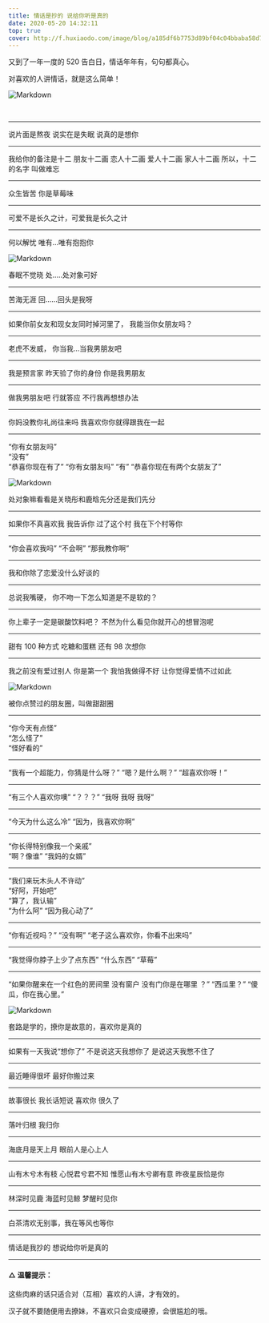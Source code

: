 ```yaml
---
title: 情话是抄的 说给你听是真的
date: 2020-05-20 14:32:11
top: true
cover: http://f.huxiaodo.com/image/blog/a185df6b7753d89bf04c04bbaba58d78.jpg
---
```


又到了一年一度的 520 告白日，情话年年有，句句都真心。

对喜欢的人讲情话，就是这么简单！

![Markdown](http://f.huxiaodo.com/image/blog/qj6281376039.jpg)

<br>

---

说片面是熬夜
说实在是失眠
说真的是想你

---

我给你的备注是十二
朋友十二画
恋人十二画
爱人十二画
家人十二画
所以，十二的名字
叫做难忘

---

众生皆苦 你是草莓味

---

可爱不是长久之计，可爱我是长久之计

---

何以解忧
唯有…唯有抱抱你

![Markdown](http://f.huxiaodo.com/image/blog/qj9107780066.jpg)

春眠不觉晓
处.....处对象可好

---

苦海无涯
回……回头是我呀

---

如果你前女友和现女友同时掉河里了，
我能当你女朋友吗？

---

老虎不发威，
你当我…当我男朋友吧

---

我是预言家
昨天验了你的身份
你是我男朋友

---

做我男朋友吧
行就答应
不行我再想想办法

---

你妈没教你礼尚往来吗
我喜欢你你就得跟我在一起

---

“你有女朋友吗”  
“没有”  
“恭喜你现在有了”
“你有女朋友吗”
“有”
“恭喜你现在有两个女朋友了”

![Markdown](http://f.huxiaodo.com/image/blog/qj8528924085.jpg)

处对象嘛看看是关晓彤和鹿晗先分还是我们先分

---

如果你不真喜欢我
我告诉你
过了这个村
我在下个村等你

---

“你会喜欢我吗”
“不会啊”
“那我教你啊”

---

我和你除了恋爱没什么好谈的

---

总说我嘴硬，
你不吻一下怎么知道是不是软的？

---

你上辈子一定是碳酸饮料吧？
不然为什么看见你就开心的想冒泡呢

---

甜有 100 种方式
吃糖和蛋糕
还有 98 次想你

---

我之前没有爱过别人
你是第一个
我怕我做得不好
让你觉得爱情不过如此

![Markdown](http://f.huxiaodo.com/image/blog/qj6348736978.jpg)

被你点赞过的朋友圈，叫做甜甜圈

---

“你今天有点怪”  
“怎么怪了”  
“怪好看的”

---

“我有一个超能力，你猜是什么呀？”
“嗯？是什么啊？”
“超喜欢你呀！”

---

“有三个人喜欢你噢”
“？？？”
“我呀 我呀 我呀”

---

“今天为什么这么冷”
“因为，我喜欢你啊”

---

“你长得特别像我一个亲戚”  
“啊？像谁”
“我妈的女婿”

---

“我们来玩木头人不许动”  
“好阿，开始吧”  
“算了，我认输”  
“为什么阿”
“因为我心动了”

---

“你有近视吗？”
“没有啊”
“老子这么喜欢你，你看不出来吗”

---

“我觉得你脖子上少了点东西”
“什么东西”
“草莓”

---

“如果你醒来在一个红色的房间里 没有窗户 没有门你是在哪里 ？”
“西瓜里？”
“傻瓜，你在我心里。”

![Markdown](http://f.huxiaodo.com/image/blog/qj8607979293.jpg)

套路是学的，撩你是故意的，喜欢你是真的

---

如果有一天我说“想你了”
不是说这天我想你了
是说这天我憋不住了

---

最近睡得很坏
最好你搬过来

---

故事很长
我长话短说
喜欢你
很久了

---

落叶归根
我归你

---

海底月是天上月
眼前人是心上人

---

山有木兮木有枝
心悦君兮君不知
惟愿山有木兮卿有意
昨夜星辰恰是你

---

林深时见鹿
海蓝时见鲸
梦醒时见你

---

白茶清欢无别事，我在等风也等你

---

情话是我抄的
想说给你听是真的

---

#### △ 温馨提示：

这些肉麻的话只适合对（互相）喜欢的人讲，才有效的。

汉子就不要随便用去撩妹，不喜欢只会变成硬撩，会很尴尬的哦。
